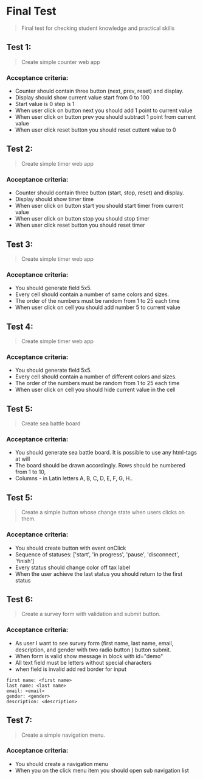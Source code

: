 # Final Test
> Final test for checking student knowledge and practical skills

## Test 1:
> Create simple counter web app
### Acceptance criteria:
* Counter should contain three button (next, prev, reset) and display.
* Display should show current value start from 0 to 100
* Start value  is 0 step is 1
* When user click on button next you should add 1 point to current value
* When user click on button prev you should subtract 1 point from current value
* When user click reset button you should reset cuttent value to 0

## Test 2:
> Create simple timer web app
### Acceptance criteria:
* Counter should contain three button (start, stop, reset) and display.
* Display should show timer time
* When user click on button start you should start timer from current value 
* When user click on button stop you should stop timer
* When user click reset button you should reset timer

## Test 3:
> Create simple timer web app
### Acceptance criteria:
* You should generate field 5x5.
* Every cell should contain a number of same colors and sizes.
* The order of the numbers must be random from 1 to 25 each time
* When user click on cell you should add number 5 to current value

## Test 4:
> Create simple timer web app
### Acceptance criteria:
* You should generate field 5x5.
* Every cell should contain a number of different colors and sizes.
* The order of the numbers must be random from 1 to 25 each time
* When user click on cell you should hide current value in the cell

## Test 5:
> Create sea battle board
### Acceptance criteria:
* You should generate sea battle board. It is possible to use any html-tags at will
* The board should be drawn accordingly. Rows should be numbered from 1 to 10,
* Columns - in Latin letters A, B, C, D, E, F, G, H..

## Test 5:
> Create a simple button whose change state when users clicks on them.
### Acceptance criteria:
* You should create button with event onClick
* Sequence of statuses: ['start', 'in progress', 'pause', 'disconnect', 'finish']
* Every status should change color off tax label  
* When the user achieve the last status you should return to the first status

## Test 6:
> Create a survey form with validation and submit button.
### Acceptance criteria:
* As user I want to see survey form (first name, last name, email, description, and gender with two radio button ) button submit.
*  When form is valid show message in block with id="demo"
* All text field must be letters without special characters
* when field is invalid add red border for input
```
first name: <first name>
last name: <last name>
email: <email> 
gender: <gender>
description: <description>
```
## Test 7:
> Create a simple navigation menu.
### Acceptance criteria:
* You should create a navigation menu
* When you on the click menu item you should open sub navigation list

